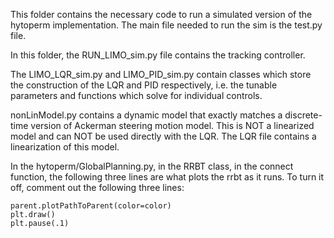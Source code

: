 This folder contains the necessary code to run a simulated version of
the hytoperm implementation. The main file needed to run the sim is
the test.py file. 

In this folder, the RUN_LIMO_sim.py file contains the tracking controller.

The LIMO_LQR_sim.py and LIMO_PID_sim.py contain classes which
store the construction of the LQR and PID respectively,
i.e. the tunable parameters and functions which solve for individual controls.

nonLinModel.py contains a dynamic model that exactly matches a discrete-time version
of Ackerman steering motion model. This is NOT a linearized model and can NOT be used
directly with the LQR. The LQR file contains a linearization of this model.

In the hytoperm/GlobalPlanning.py, in the RRBT class, in the connect function,
the following three lines are what plots the rrbt as it runs. To turn it off,
comment out the following three lines:

```
parent.plotPathToParent(color=color)
plt.draw()
plt.pause(.1)
```
